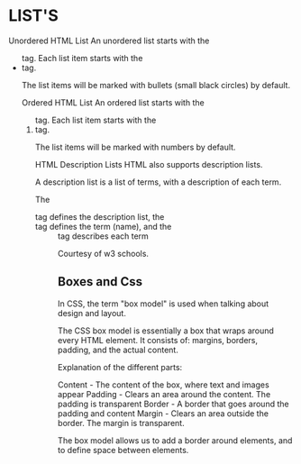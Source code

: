 # LIST'S

  Unordered HTML List
An unordered list starts with the <ul> tag. Each list item starts with the <li> tag.

The list items will be marked with bullets (small black circles) by default.

Ordered HTML List
An ordered list starts with the <ol> tag. Each list item starts with the <li> tag.

The list items will be marked with numbers by default.

HTML Description Lists
HTML also supports description lists.

A description list is a list of terms, with a description of each term.

The <dl> tag defines the description list, the <dt> tag defines the term (name), and the <dd> tag describes each term

Courtesy of w3 schools.

## Boxes and Css

  In CSS, the term "box model" is used when talking about design and layout.

The CSS box model is essentially a box that wraps around every HTML element. It consists of: margins, borders, padding, and the actual content.

  Explanation of the different parts:

Content - The content of the box, where text and images appear
Padding - Clears an area around the content. The padding is transparent
Border - A border that goes around the padding and content
Margin - Clears an area outside the border. The margin is transparent.

  The box model allows us to add a border around elements, and to define space between elements.
  